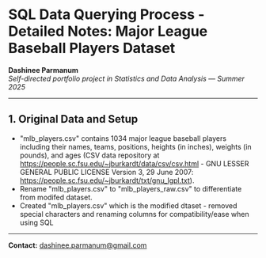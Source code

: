 # SQL Data Querying Process - Detailed Notes: Major League Baseball Players Dataset

**Dashinee Parmanum**  
*Self-directed portfolio project in Statistics and Data Analysis — Summer 2025*

---

## 1. Original Data and Setup
- "mlb_players.csv" contains 1034 major league baseball players including their names, teams, positions, heights (in inches), weights (in pounds), and ages (CSV data repository at https://people.sc.fsu.edu/~jburkardt/data/csv/csv.html - GNU LESSER GENERAL PUBLIC LICENSE Version 3, 29 June 2007: https://people.sc.fsu.edu/~jburkardt/txt/gnu_lgpl.txt).
- Rename "mlb_players.csv" to "mlb_players_raw.csv" to differentiate from modifed dataset.
- Created "mlb_players.csv" which is the modified dtaset - removed special characters and renaming columns for compatibility/ease when using SQL

 ---
**Contact:** dashinee.parmanum@gmail.com
